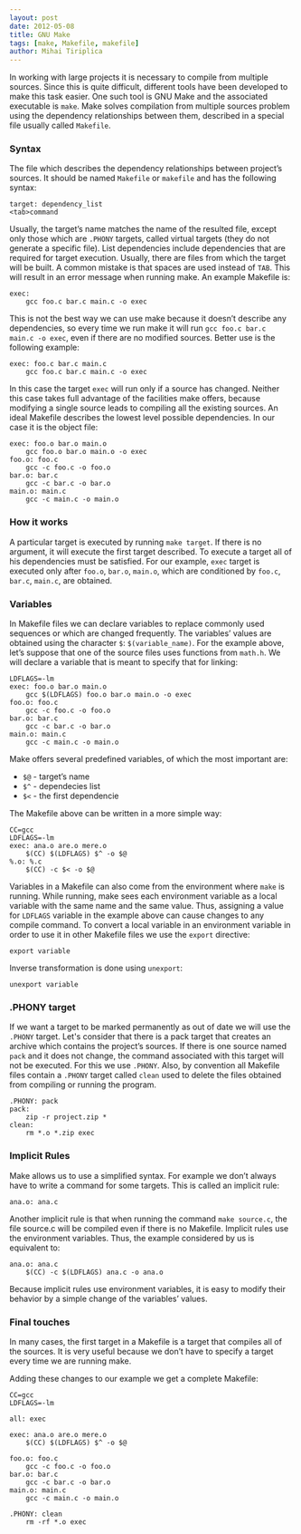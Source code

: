 ```yaml
---
layout: post
date: 2012-05-08
title: GNU Make
tags: [make, Makefile, makefile]
author: Mihai Tiriplica
---
```


In working with large projects it is necessary to compile from multiple
sources. Since this is quite difficult, different tools have been developed to
make this task easier. One such tool is GNU Make and the associated executable
is  `make`. Make solves compilation from multiple sources problem using the
dependency relationships between them, described in a special file usually called
`Makefile`.

### Syntax

The file which describes the dependency relationships between project’s
sources. It should be named `Makefile` or `makefile` and has the following
syntax:

	target: dependency_list
	<tab>command

Usually, the target’s name matches the name of the resulted file, except only
those which are `.PHONY` targets, called virtual targets (they do not generate
a specific file). List dependencies include dependencies that are required for
target execution. Usually, there are files from which the target will be
built. A common mistake is that spaces are used instead of `TAB`. This will
result in an error message when running make. An example Makefile is:

	exec:
		gcc foo.c bar.c main.c -o exec

This is not the best way we can use make because it doesn’t describe any
dependencies, so every time we run make it will run `gcc foo.c bar.c main.c -o
exec`, even if there are no modified sources. Better use is the following
example:

	exec: foo.c bar.c main.c
		gcc foo.c bar.c main.c -o exec

In this case the target `exec` will run only if a source has changed. Neither
this case takes full advantage of the facilities make offers, because
modifying a single source leads to compiling all the existing sources. An
ideal Makefile describes the lowest level possible dependencies. In our case
it is the object file:

	exec: foo.o bar.o main.o
		gcc foo.o bar.o main.o -o exec
	foo.o: foo.c
		gcc -c foo.c -o foo.o
	bar.o: bar.c
		gcc -c bar.c -o bar.o
	main.o: main.c
		gcc -c main.c -o main.o

###  How it works

A particular target is executed by running `make target`. If there is no
argument, it will execute the first target described. To execute a target all
of his dependencies must be satisfied. For our example, `exec` target is
executed only after `foo.o`, `bar.o`, `main.o`, which are conditioned by
`foo.c`, `bar.c`, `main.c`, are obtained.

### Variables

In Makefile files we can declare variables to replace commonly used sequences
or which are changed frequently. The variables’ values are obtained using the
character `$`: `$(variable_name)`. For the example above, let’s suppose that
one of the source files uses functions from `math.h`. We will declare a
variable that is meant to specify that for linking:

	LDFLAGS=-lm
	exec: foo.o bar.o main.o
		gcc $(LDFLAGS) foo.o bar.o main.o -o exec
	foo.o: foo.c
		gcc -c foo.c -o foo.o
	bar.o: bar.c
		gcc -c bar.c -o bar.o
	main.o: main.c
		gcc -c main.c -o main.o

Make offers several predefined variables, of which the most important are:
* `$@` - target’s name
* `$^` - dependecies list
* `$<` - the first dependencie

The Makefile above can be written in a more simple way:

	CC=gcc
	LDFLAGS=-lm
	exec: ana.o are.o mere.o
		$(CC) $(LDFLAGS) $^ -o $@
	%.o: %.c
		$(CC) -c $< -o $@

Variables in a Makefile can also come from the environment where `make` is
running. While running, make sees each environment variable as a local
variable with the same name and the same value. Thus, assigning a value for
`LDFLAGS` variable in the example above can cause changes to any compile
command. To convert a local variable in an environment variable in order to
use it in other Makefile files we use the `export` directive:

	export variable

Inverse transformation is done using `unexport`:

	unexport variable

### .PHONY target

If we want a target to be marked permanently as out of date we will use the
`.PHONY` target. Let's consider that there is a pack target that creates an
archive which contains the project’s sources. If there is one source named
`pack` and it does not change, the command associated with this target will not
be executed. For this we use `.PHONY`. Also, by convention all Makefile files
contain a `.PHONY` target called `clean`  used to delete the files obtained from
compiling or running the program.

	.PHONY: pack
	pack:
		zip -r project.zip *
	clean:
		rm *.o *.zip exec

### Implicit Rules

Make allows us to use a simplified syntax. For example we don’t always have to
write a command for some targets. This is called an implicit rule:

	ana.o: ana.c

Another implicit rule is that when running the command `make source.c`, the
file source.c will be compiled even if there is no Makefile. Implicit rules
use the environment variables. Thus, the example considered by us is
equivalent to:

	ana.o: ana.c
		$(CC) -c $(LDFLAGS) ana.c -o ana.o

Because implicit rules use environment variables, it is easy to modify their
behavior by a simple change of the variables’ values.

### Final touches

In many cases, the first target in a Makefile is a target that compiles all of
the sources. It is very useful because we don’t have to specify a target every
time we are running make.

Adding these changes to our example we get a complete Makefile:

	CC=gcc
	LDFLAGS=-lm

	all: exec

	exec: ana.o are.o mere.o
		$(CC) $(LDFLAGS) $^ -o $@

	foo.o: foo.c
		gcc -c foo.c -o foo.o
	bar.o: bar.c
		gcc -c bar.c -o bar.o
	main.o: main.c
		gcc -c main.c -o main.o

	.PHONY: clean
		rm -rf *.o exec
